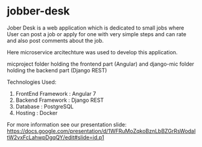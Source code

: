 # jobber-desk
Jober Desk is a web application which is dedicated to small jobs where User can post a job or apply for one with very simple steps and can rate and also post comments about the job.

Here microservice arcitechture was used to develop this application.

micproject folder holding the frontend part (Angular) and django-mic folder holding the backend part (Django REST)

Technologies Used:
1. FrontEnd Framework :  Angular 7
2. Backend Framework : Django REST
3. Database : PostgreSQL
4. Hosting : Docker

For more information see our presentation slide: https://docs.google.com/presentation/d/1WFRuMoZqkoBznLbBZGrRsWodaItW2vxFcLahwpDgqQY/edit#slide=id.p1
